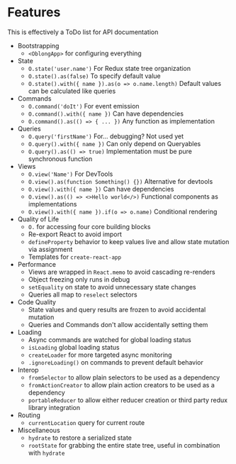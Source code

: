 # Features

This is effectively a ToDo list for API documentation

- Bootstrapping
  - `<OblongApp>` for configuring everything
- State
  - `O.state('user.name')` For Redux state tree organization
  - `O.state().as(false)` To specify default value
  - `O.state().with({ name }).as(o => o.name.length)` Default values can be calculated like queries
- Commands
  - `O.command('doIt')` For event emission
  - `O.command().with({ name })` Can have dependencies
  - `O.command().as(() => { ... })` Any function as implementation
- Queries
  - `O.query('firstName')` For... debugging? Not used yet
  - `O.query().with({ name })` Can only depend on Queryables
  - `O.query().as(() => true)` Implementation must be pure synchronous function
- Views
  - `O.view('Name')` For DevTools
  - `O.view().as(function Something() {})` Alternative for devtools
  - `O.view().with({ name })` Can have dependencies
  - `O.view().as(() => <>Hello world</>)` Functional components as implementations
  - `O.view().with({ name }).if(o => o.name)` Conditional rendering
- Quality of Life
  - `O.` for accessing four core building blocks
  - Re-export React to avoid import
  - `defineProperty` behavior to keep values live and allow state mutation via assignment
  - Templates for `create-react-app`
- Performance
  - Views are wrapped in `React.memo` to avoid cascading re-renders
  - Object freezing only runs in debug
  - `setEquality` on state to avoid unnecessary state changes
  - Queries all map to `reselect` selectors
- Code Quality
  - State values and query results are frozen to avoid accidental mutation
  - Queries and Commands don't allow accidentally setting them
- Loading
  - Async commands are watched for global loading status
  - `isLoading` global loading status
  - `createLoader` for more targeted async monitoring
  - `.ignoreLoading()` on commands to prevent default behavior
- Interop
  - `fromSelector` to allow plain selectors to be used as a dependency
  - `fromActionCreator` to allow plain action creators to be used as a dependency
  - `portableReducer` to allow either reducer creation or third party redux library integration
- Routing
  - `currentLocation` query for current route
- Miscellaneous
  - `hydrate` to restore a serialized state
  - `rootState` for grabbing the entire state tree, useful in combination with `hydrate`
